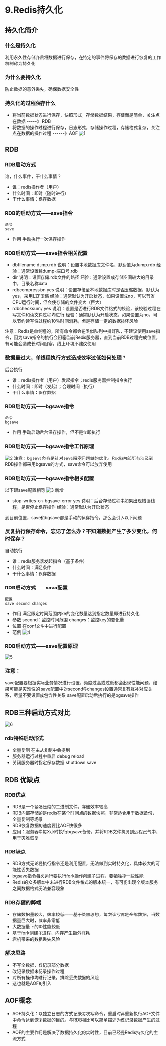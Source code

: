 # 9.Redis持久化

## 持久化简介
### 什么是持久化
利用永久性存储介质将数据进行保存，在特定的事件将保存的数据进行恢复的工作机制称为持久化

### 为什么要持久化
防止数据的意外丢失，确保数据安全性

### 持久化的过程保存什么
* 将当前数据状态进行保存，快照形式，存储数据结果，存储而是简单，关注点在数据 -----》 RDB
* 将数据的操作过程进行保存，日志形式，存储操作过程，存储格式复杂，关注点在数据的操作过程 ------》AOF
![1](https://github.com/syYurnero/images-Source/blob/main/Redis/09/1.png?raw=true)
## RDB
### RDB启动方式
谁，什么事件，干什么事情？

* 谁：redis操作者（用户）
* 什么时间：即时（随时进行）
* 干什么事情：保存数据
### RDB的启动方式——save指令
```shell
命令
save
```
* 作用
手动执行一次保存操作
### RDB启动方式——save指令相关配置
* dbfilename dump.rdb
说明：设置本地数据库文件名，默认值为dump.rdb
经验：通常设置魏dump-端口号.rdb
* dir
说明：设置存储.rdb文件的路径
经验：通常设置成存储空间较大的目录中，目录名称data
* rdbcompression yes
说明：设置存储至本地数据库时是否压缩数据，默认为yes，采用LZF压缩
经验：通常默认为开启状态，如果设置成no，可以节省CPU运行时间，但会使存储的文件变大（巨大）
* rdbchecksumy yes
说明：设置是否进行RDB文件格式的校验，该校验过程在写文件和读文件过程均进行
经验：通常默认为开启状态，如果设置为no，可以节约读写性过程约10%时间消耗，但是存储一定的数据损坏风险

注意：Redis是单线程的，所有命令都会在类似队列中排好队，不建议使用save指令，因为save指令的执行会阻塞当前Redis服务器，直到当前RDB过程完成位置，有可能会造成长时间阻塞，线上环境不建议使用

### 数据量过大，单线程执行方式造成效率过低如何处理？
后台执行

* 谁：redis操作者（用户）发起指令；redis服务器控制指令执行
* 什么时间：即时（发起）；合理时间（执行）
* 干什么事情：保存数据
### RDB启动方式——bgsave指令
```shell
命令
bgsave
```
* 作用
手动启动后台保存操作，但不是立即执行

### RDB启动方式——bgsave指令工作原理
![2](https://github.com/syYurnero/images-Source/blob/main/Redis/09/2.png?raw=true)
注意：bgsave命令是针对save阻塞问题做的优化。Redis内部所有涉及到RDB操作都采用bgsave的方式，save命令可以放弃使用

### RDB启动方式——bgsave指令相关配置
以下跟save配置相同
![3](https://github.com/syYurnero/images-Source/blob/main/Redis/09/3.png?raw=true)
新增

* stop-writes-on-bgsave-error yes
说明：后台存储过程中如果出现错误线程，是否停止保存操作
经验：通常默认为开启状态

到目前位置，save和bgsave都是手动的保存指令，那么会引入以下问题

### 反复执行保存命令，忘记了怎么办？不知道数据产生了多少变化，何时保存？
自动执行

* 谁：redis服务器发起指令（基于条件）
* 什么时间：满足条件
* 干什么事情：保存数据
### RDB启动方式——sava配置
```shell
配置
save second changes
```
* 作用
满足限定时间范围内ke的变化数量达到指定数量即进行持久化
* 参数
second：监控时间范围
changes：监控key的变化量
* 位置
在conf文件中进行配置
* 范例
![4](https://github.com/syYurnero/images-Source/blob/main/Redis/09/4.png?raw=true)
### RDB启动方式——save配置原理
![5](https://github.com/syYurnero/images-Source/blob/main/Redis/09/5.png?raw=true)
### 注意：
save配置要根据实际业务情况进行设置，频度过高或过低都会出现性能问题，结果可能是灾难性的
save配置中对second与changes设置通常具有互补对应关系，尽量不要设置成包含性关系
save配置启动后执行的是bgsave操作

## RDB三种启动方式对比
![6](https://github.com/syYurnero/images-Source/blob/main/Redis/09/6.png?raw=true)
### rdb特殊启动形式
* 全量复制
在主从复制中会提到
* 服务器运行过程中重启
debug reload
* 关闭服务器时指定保存数据
shutdown save
## RDB 优缺点
### RDB优点
* RDB是一个紧凑压缩的二进制文件，存储效率较高
* RDB内部存储的是redis在某个时间点的数据快照，非常适合用于数据备份，全量复制等场景
* RDB恢复数据的速度要比AOF快很多
* 应用：服务器中每X小时执行bgsave备份，并将RDB文件拷贝到远程己气中，用于灾难恢复
### RDB缺点
* RDB方式无论是执行指令还是利用配置，无法做到实时持久化，具体较大的可能性丢失数据
* bgsave指令每次运行要执行fork操作创建子进程，要牺牲掉一些性能
* Redis的众多版本中未进行RDB文件格式的版本统一，有可能出现个版本服务之间数据格式无法兼容现象
### RDB存储的弊端
* 存储数据量较大，效率较低——基于快照思想，每次读写都是全部数据，当数据量巨大时，效率非常低
* 大数据量下的IO性能较低
* 基于fork创建子进程，内存产生额外消耗
* 宕机带来的数据丢失风险
### 解决思路
* 不写全数据，仅记录部分数据
* 改记录数据未记录操作过程
* 对所有操作均进行记录，排除丢失数据的风险
* 这也就是AOF的引入
## AOF概念
* AOF持久化：以独立日志的方式记录每次写命令，重启时再重新执行AOF文件中命令达到恢复数据的目的。与RDB相比可以简单描述为改记录数据产生的过程
* AOF的主要作用是解决了数据持久化的实时性，目前已经是Redis持久化的主流方式
